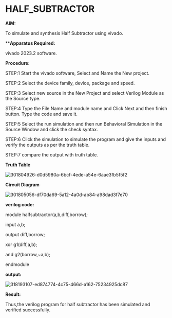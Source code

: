 # HALF_SUBTRACTOR

**AIM:**

To simulate and synthesis Half Subtractor using vivado.

****Apparatus Required:**

vivado 2023.2 software.

**Procedure:**

STEP:1 Start the vivado software, Select and Name the New project.

STEP:2 Select the device family, device, package and speed.

STEP:3 Select new source in the New Project and select Verilog Module as the Source type.

STEP:4 Type the File Name and module name and Click Next and then finish button. Type the code and save it.

STEP:5 Select the run simulation and then run Behavioral Simulation in the Source Window and click the check syntax.

STEP:6 Click the simulation to simulate the program and give the inputs and verify the outputs as per the truth table.

STEP:7 compare the output with truth table.

**Truth Table**

![301804926-d0d5980a-6bcf-4ede-a54e-6aae3fb5f5f2](https://github.com/pullurur/HALF_SUBTRACTOR/assets/161436550/42da00ca-95f6-43bb-9f4d-7bae2292a83a)

**Circuit Diagram**

![301805056-df70da69-5a12-4a0d-ab84-a98dad3f7e70](https://github.com/pullurur/HALF_SUBTRACTOR/assets/161436550/c7d69dfe-67a9-4fbd-a655-3208b504d0f0)

**verilog code:**

module halfsubtractor(a,b,diff,borrow);

input a,b;

output diff,borrow;

xor g1(diff,a,b);

and g2(borrow,~a,b);

endmodule

**output:**

![318193107-ed874774-4c75-466d-a162-75234925dc87](https://github.com/pullurur/HALF_SUBTRACTOR/assets/161436550/dc3d68d3-cd89-43cc-8e1d-e5af7f224586)


**Result:**

Thus,the verilog program for half subtractor has been simulated and verified successfully.
